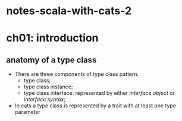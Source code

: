 # notes-scala-with-cats-2

# ch01: introduction

## anatomy of a type class

- There are three components of type class pattern:
  - type class;
  - type class instance;
  - type class interface: represented by either _interface object_ or _interface syntax_;
- In cats a type class is represented by a trait with at least one type parameter
